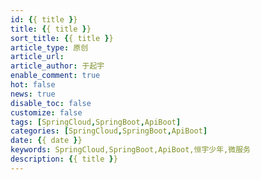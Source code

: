 ```yaml
---
id: {{ title }}
title: {{ title }}
sort_title: {{ title }}
article_type: 原创
article_url:
article_author: 于起宇
enable_comment: true
hot: false
news: true
disable_toc: false
customize: false
tags: [SpringCloud,SpringBoot,ApiBoot]
categories: [SpringCloud,SpringBoot,ApiBoot]
date: {{ date }}
keywords: SpringCloud,SpringBoot,ApiBoot,恒宇少年,微服务
description: {{ title }}
---
```

